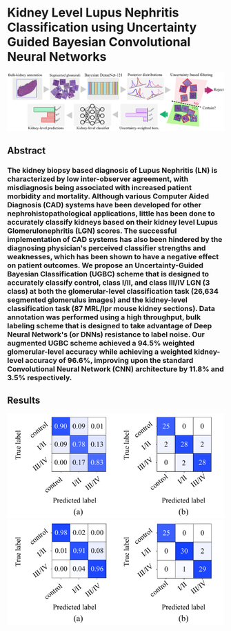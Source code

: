 # Kidney Level Lupus Nephritis Classification using Uncertainty Guided Bayesian Convolutional Neural Networks

![](images/gabs-1.png)

## Abstract
### The kidney biopsy based diagnosis of Lupus Nephritis (LN) is characterized by low inter-observer agreement, with misdiagnosis being associated with increased patient morbidity and mortality. Although various Computer Aided Diagnosis (CAD) systems have been developed for other nephrohistopathological applications, little has been done to accurately classify kidneys based on their kidney level Lupus Glomerulonephritis (LGN) scores. The successful implementation of CAD systems has also been hindered by the diagnosing physician's perceived classifier strengths and weaknesses, which has been shown to have a negative effect on patient outcomes. We propose an Uncertainty-Guided Bayesian Classification (UGBC) scheme that is designed to accurately classify control, class I/II, and class III/IV LGN (3 class) at both the glomerular-level classification task (26,634 segmented glomerulus images) and the kidney-level classification task (87 MRL/lpr mouse kidney sections). Data annotation was performed using a high throughput, bulk labeling scheme that is designed to take advantage of Deep Neural Network's (or DNNs) resistance to label noise. Our augmented UGBC scheme achieved a 94.5% weighted glomerular-level accuracy while achieving a weighted kidney-level accuracy of 96.6%, improving upon the standard Convolutional Neural Network (CNN) architecture by 11.8% and 3.5% respectively.

## Results
![](images/conf1-1.png)
![](images/conf2-1.png)